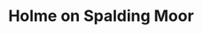 ---
title: Holme on Spalding Moor
url: /holme-on-spalding-moor/
latitude: 53.835
longitude: -0.765
---